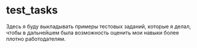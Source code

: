 # test_tasks

Здесь я буду выкладывать примеры тестовых заданий, которые я делал, чтобы в дальнейшем была возможность оценить мои навыки более плотно работодателям.